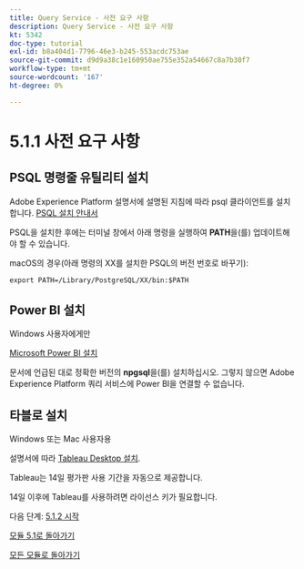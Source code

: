 ```yaml
---
title: Query Service - 사전 요구 사항
description: Query Service - 사전 요구 사항
kt: 5342
doc-type: tutorial
exl-id: b8a404d1-7796-46e3-b245-553acdc753ae
source-git-commit: d9d9a38c1e160950ae755e352a54667c8a7b30f7
workflow-type: tm+mt
source-wordcount: '167'
ht-degree: 0%

---
```


# 5.1.1 사전 요구 사항

## PSQL 명령줄 유틸리티 설치

Adobe Experience Platform 설명서에 설명된 지침에 따라 psql 클라이언트를 설치합니다.
[PSQL 설치 안내서](https://experienceleague.adobe.com/docs/experience-platform/query/clients/psql.html?lang=ko)

PSQL을 설치한 후에는 터미널 창에서 아래 명령을 실행하여 **PATH**&#x200B;을(를) 업데이트해야 할 수 있습니다.

macOS의 경우(아래 명령의 XX를 설치한 PSQL의 버전 번호로 바꾸기):

`export PATH=/Library/PostgreSQL/XX/bin:$PATH`

## Power BI 설치

Windows 사용자에게만

[Microsoft Power BI 설치](https://experienceleague.adobe.com/docs/experience-platform/query/clients/power-bi.html?lang=ko)

문서에 언급된 대로 정확한 버전의 **npgsql**&#x200B;을(를) 설치하십시오. 그렇지 않으면 Adobe Experience Platform 쿼리 서비스에 Power BI을 연결할 수 없습니다.

## 타블로 설치

Windows 또는 Mac 사용자용

설명서에 따라 [Tableau Desktop 설치](https://experienceleague.adobe.com/docs/experience-platform/query/clients/tableau.html?lang=ko).

Tableau는 14일 평가판 사용 기간을 자동으로 제공합니다.

14일 이후에 Tableau를 사용하려면 라이선스 키가 필요합니다.

다음 단계: [5.1.2 시작](./ex2.md)

[모듈 5.1로 돌아가기](./query-service.md)

[모든 모듈로 돌아가기](../../../overview.md)
